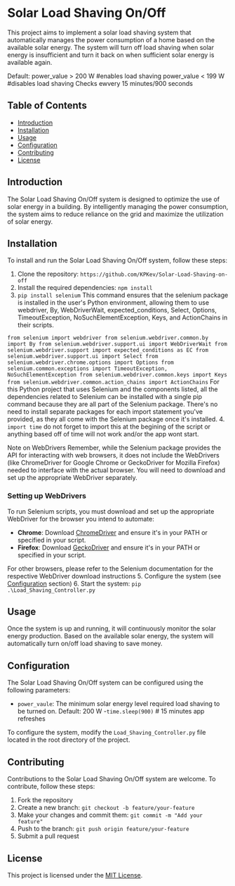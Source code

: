 # Solar Load Shaving On/Off 


This project aims to implement a solar load shaving system that automatically manages the power consumption of a home based on the available solar energy. The system will turn off load shaving when solar energy is insufficient and turn it back on when sufficient solar energy is available again.


Default: power_value > 200 W  #enables load shaving
power_value < 199 W  #disables load shaving
Checks ewvery 15 minutes/900 seconds


## Table of Contents

- [Introduction](#introduction)
- [Installation](#installation)
- [Usage](#usage)
- [Configuration](#configuration)
- [Contributing](#contributing)
- [License](#license)

## Introduction

The Solar Load Shaving On/Off system is designed to optimize the use of solar energy in a building. By intelligently managing the power consumption, the system aims to reduce reliance on the grid and maximize the utilization of solar energy.

## Installation

To install and run the Solar Load Shaving On/Off system, follow these steps:

1. Clone the repository: `https://github.com/KPKev/Solar-Load-Shaving-on-off`
2. Install the required dependencies: `npm install`
3. `pip install selenium`
This command ensures that the selenium package is installed in the user's Python environment, allowing them to use webdriver, By, WebDriverWait, expected_conditions, Select, Options, TimeoutException, NoSuchElementException, Keys, and ActionChains in their scripts.

`from selenium import webdriver
from selenium.webdriver.common.by import By
from selenium.webdriver.support.ui import WebDriverWait
from selenium.webdriver.support import expected_conditions as EC
from selenium.webdriver.support.ui import Select
from selenium.webdriver.chrome.options import Options
from selenium.common.exceptions import TimeoutException, NoSuchElementException
from selenium.webdriver.common.keys import Keys
from selenium.webdriver.common.action_chains import ActionChains`
For this Python project that uses Selenium and the components listed, all the dependencies related to Selenium can be installed with a single pip command because they are all part of the Selenium package. There's no need to install separate packages for each import statement you've provided, as they all come with the Selenium package once it's installed.
4. `import time` do not forget to import this at the begining of the script or anything based off of time will not work and/or the app wont start.

Note on WebDrivers
Remember, while the Selenium package provides the API for interacting with web browsers, it does not include the WebDrivers (like ChromeDriver for Google Chrome or GeckoDriver for Mozilla Firefox) needed to interface with the actual browser. You will need to download and set up the appropriate WebDriver separately.

### Setting up WebDrivers

To run Selenium scripts, you must download and set up the appropriate WebDriver for the browser you intend to automate:

- **Chrome**: Download [ChromeDriver](https://sites.google.com/chromium.org/driver/) and ensure it's in your PATH or specified in your script.
- **Firefox**: Download [GeckoDriver](https://github.com/mozilla/geckodriver/releases) and ensure it's in your PATH or specified in your script.

For other browsers, please refer to the Selenium documentation for the respective WebDriver download instructions
5. Configure the system (see [Configuration](#configuration) section)
6. Start the system: `pip .\Load_Shaving_Controller.py`

## Usage

Once the system is up and running, it will continuously monitor the solar energy production. Based on the available solar energy, the system will automatically turn on/off load shaving to save money.

## Configuration

The Solar Load Shaving On/Off system can be configured using the following parameters:

- `power_vaule`: The minimum solar energy level required load shaving to be turned on. Default: 200 W
-`time.sleep(900)`  # 15 minutes app refreshes


To configure the system, modify the `Load_Shaving_Controller.py` file located in the root directory of the project.

## Contributing

Contributions to the Solar Load Shaving On/Off system are welcome. To contribute, follow these steps:

1. Fork the repository
2. Create a new branch: `git checkout -b feature/your-feature`
3. Make your changes and commit them: `git commit -m "Add your feature"`
4. Push to the branch: `git push origin feature/your-feature`
5. Submit a pull request

## License

This project is licensed under the [MIT License](LICENSE).
